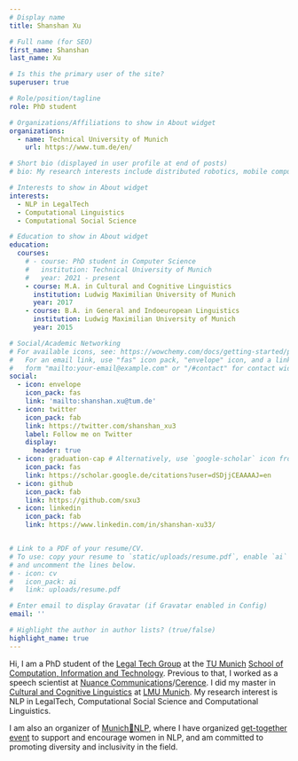 ```yaml
---
# Display name
title: Shanshan Xu

# Full name (for SEO)
first_name: Shanshan
last_name: Xu

# Is this the primary user of the site?
superuser: true

# Role/position/tagline
role: PhD student 

# Organizations/Affiliations to show in About widget
organizations:
  - name: Technical University of Munich
    url: https://www.tum.de/en/

# Short bio (displayed in user profile at end of posts)
# bio: My research interests include distributed robotics, mobile computing and programmable matter.

# Interests to show in About widget
interests:
  - NLP in LegalTech
  - Computational Linguistics
  - Computational Social Science

# Education to show in About widget
education:
  courses:
    # - course: PhD student in Computer Science
    #   institution: Technical University of Munich
    #   year: 2021 - present
    - course: M.A. in Cultural and Cognitive Linguistics
      institution: Ludwig Maximilian University of Munich
      year: 2017
    - course: B.A. in General and Indoeuropean Linguistics
      institution: Ludwig Maximilian University of Munich
      year: 2015

# Social/Academic Networking
# For available icons, see: https://wowchemy.com/docs/getting-started/page-builder/#icons
#   For an email link, use "fas" icon pack, "envelope" icon, and a link in the
#   form "mailto:your-email@example.com" or "/#contact" for contact widget.
social:
  - icon: envelope
    icon_pack: fas
    link: 'mailto:shanshan.xu@tum.de'
  - icon: twitter
    icon_pack: fab
    link: https://twitter.com/shanshan_xu3
    label: Follow me on Twitter
    display:
      header: true
  - icon: graduation-cap # Alternatively, use `google-scholar` icon from `ai` icon pack
    icon_pack: fas
    link: https://scholar.google.de/citations?user=dSDjjCEAAAAJ=en
  - icon: github
    icon_pack: fab
    link: https://github.com/sxu3
  - icon: linkedin
    icon_pack: fab
    link: https://www.linkedin.com/in/shanshan-xu33/


# Link to a PDF of your resume/CV.
# To use: copy your resume to `static/uploads/resume.pdf`, enable `ai` icons in `params.yaml`,
# and uncomment the lines below.
# - icon: cv
#   icon_pack: ai
#   link: uploads/resume.pdf

# Enter email to display Gravatar (if Gravatar enabled in Config)
email: ''

# Highlight the author in author lists? (true/false)
highlight_name: true
---
```


Hi, I am a PhD student of the [Legal Tech Group](https://www.cs.cit.tum.de/lt/home/) at the [TU Munich](https://www.tum.de/en/) [School of Computation, Information and Technology](https://www.cit.tum.de/cit/startseite/). Previous to that, I worked as a speech scientist at [Nuance Communications](https://www.nuance.com/index.html)/[Cerence](https://www.cerence.com/). I did my master in [Cultural and Cognitive Linguistics](https://www.ats.uni-muenchen.de/studium_lehre/master/index.html) at [LMU Munich](https://www.lmu.de/en/index.html). My research interest is NLP in LegalTech, Computational Social Science and Computational Linguistics. 

I am also an organizer of [Munich🥨NLP](https://munich-nlp.github.io/), where I have organized [get-together event](https://munich-nlp.github.io/events/women-get-together-in-nlp/) to support and encourage women in NLP, and am committed to promoting diversity and inclusivity in the field.


<!-- {{< icon name="download" pack="fas" >}} Download my {{< staticref "uploads/demo_resume.pdf" "newtab" >}}resumé{{< /staticref >}}. -->
